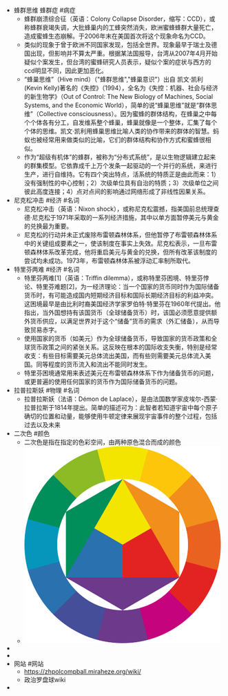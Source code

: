 - 蜂群思维  蜂群症 #病症
	- 蜂群崩溃综合征（英语：Colony Collapse Disorder，缩写：CCD），或称蜂群衰竭失调，大批蜂巢内的工蜂突然消失，欧洲蜜蜂蜂群大量死亡，造成蜜蜂生态崩解。于2006年末在美国首次将这个现象命名为CCD。
	- 类似的现象于曾于欧洲不同国家发现，包括全世界。现象最早于瑞士及德国出现，但影响并不算太严重。根据某法国报导，台湾从2007年4月开始疑似个案发生，但台湾的蜜蜂研究人员表示，疑似个案的症状与西方的ccd明显不同，因此更加恶化。
	- “蜂巢思维”（Hive mind）（"蜂群思维","蜂巢意识"）出自 凯文·凯利(Kevin Kelly)著名的《失控》（1994），全名为《失控：机器、社会与经济的新生物学》（Out of Control: The New Biology of Machines, Social Systems, and the Economic World），简单的说“蜂巢思维”就是“群体思维”（Collective consciousness）。因为蜜蜂的群体结构，在蜂巢之中每个个体各有分工，自发维系整个蜂巢，蜂巢就像是一个整体，汇集了每个个体的思维。凯文·凯利用蜂巢思维比喻人类的协作带来的群体的智慧。蚂蚁也被经常用来做类似的比喻，它们的群体结构和协作方式和蜜蜂很相似。
	- 作为“超级有机体”的蜂群，被称为“分布式系统”，是以生物逻辑建立起来的群集模型。它依靠成千上万个发条一起驱动的一个并行的系统，来进行生产，进行自维持。它有四个突出特点，活系统的特质正是由此而来：1）没有强制性的中心控制；2）次级单位具有自治的特质；3）次级单位之间彼此高度连接；4）点对点间的影响通过网络形成了非线性因果关系。
- 尼克松冲击 #经济 #名词
	- 尼克松冲击（英语：Nixon shock），或称尼克松震撼，指美国前总统理查德·尼克松于1971年采取的一系列经济措施，其中以单方面暂停美元与黄金的兑换最为重要。
	- 尼克松的行动并未正式废除布雷顿森林体系，但他暂停了布雷顿森林体系中的关键组成要素之一，使该制度在事实上失效。尼克松表示，一旦布雷顿森林体系改革完成，他将重启美元与黄金的兑换，但所有改革该制度的尝试均未成功。1973年，布雷顿森林体系被浮动汇率制所取代。
- 特里芬两难 #经济 #名词
	- 特里芬两难[1]（英语：Triffin dilemma），或称特里芬困境、特里芬悖论、特里芬难题[2]，为一经济理论：当一个国家的货币同时作为国际储备货币时，有可能造成国内短期经济目标和国际长期经济目标的利益冲突。这困境最早是由比利时裔美国经济学家罗伯特·特里芬在1960年代提出。他指出，当外国想持有该国货币（全球储备货币）时，该国必须愿意提供额外货币供应，以满足世界对于这个“储备”货币的需求（外汇储备），从而导致贸易赤字。
	- 使用国家的货币（如美元）作为全球储备货币，导致国家的货币政策和全球货币政策之间的紧张关系。这反映在根本的国际收支失衡，特别是经常收支：有些目标需要美元总体流出美国，而有些则需要美元总体流入美国。同等程度的货币流入和流出不能同时发生。
	- 特里芬困境通常用来表述美元在布雷顿森林体系下作为储备货币的问题，或更普遍的使用任何国家的货币作为国际储备货币的问题。
- 拉普拉斯妖 #物理 #名词
	- 拉普拉斯妖（法语：Démon de Laplace），是由法国数学家皮埃尔-西蒙·拉普拉斯于1814年提出。简单的描述可为：此智者若知道宇宙中每个原子确切的位置和动量，能够使用牛顿定律来展现宇宙事件的整个过程，包括过去以及未来
- 二次色 #颜色
	- 二次色是指在指定的色彩空间，由两种原色混合而成的颜色
	- ![image.png](../assets/image_1662551702154_0.png)
-
-
- 网站 #网站
	- https://zhpolcompball.miraheze.org/wiki/
	- 政治罗盘球wiki
-